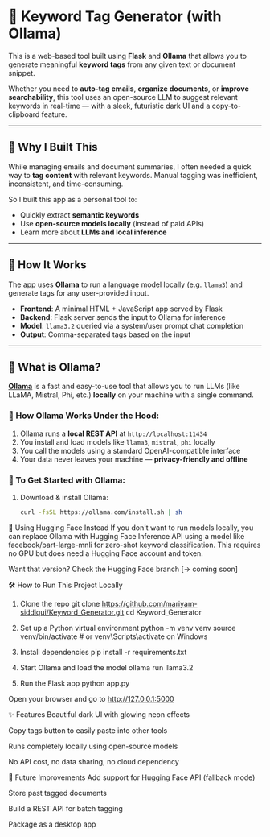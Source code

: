 # 🔖 Keyword Tag Generator (with Ollama)

This is a web-based tool built using **Flask** and **Ollama** that allows you to generate meaningful **keyword tags** from any given text or document snippet.

Whether you need to **auto-tag emails**, **organize documents**, or **improve searchability**, this tool uses an open-source LLM to suggest relevant keywords in real-time — with a sleek, futuristic dark UI and a copy-to-clipboard feature.

---

## 🌟 Why I Built This

While managing emails and document summaries, I often needed a quick way to **tag content** with relevant keywords. Manual tagging was inefficient, inconsistent, and time-consuming.

So I built this app as a personal tool to:
- Quickly extract **semantic keywords**
- Use **open-source models locally** (instead of paid APIs)
- Learn more about **LLMs and local inference**

---

## 🧠 How It Works

The app uses [**Ollama**](https://ollama.com/) to run a language model locally (e.g. `llama3`) and generate tags for any user-provided input.

- **Frontend**: A minimal HTML + JavaScript app served by Flask
- **Backend**: Flask server sends the input to Ollama for inference
- **Model**: `llama3.2` queried via a system/user prompt chat completion
- **Output**: Comma-separated tags based on the input

---

## 🧪 What is Ollama?

[**Ollama**](https://ollama.com) is a fast and easy-to-use tool that allows you to run LLMs (like LLaMA, Mistral, Phi, etc.) **locally** on your machine with a single command.

### 🔧 How Ollama Works Under the Hood:

1. Ollama runs a **local REST API** at `http://localhost:11434`
2. You install and load models like `llama3`, `mistral`, `phi` locally
3. You call the models using a standard OpenAI-compatible interface
4. Your data never leaves your machine — **privacy-friendly and offline**

### 🚀 To Get Started with Ollama:

1. Download & install Ollama:
   ```bash
   curl -fsSL https://ollama.com/install.sh | sh


🤖 Using Hugging Face Instead
If you don't want to run models locally, you can replace Ollama with Hugging Face Inference API using a model like facebook/bart-large-mnli for zero-shot keyword classification. This requires no GPU but does need a Hugging Face account and token.

Want that version? Check the Hugging Face branch [→ coming soon]


🛠️ How to Run This Project Locally
1. Clone the repo
git clone https://github.com/mariyam-siddiqui/Keyword_Generator.git
cd Keyword_Generator

2. Set up a Python virtual environment
python -m venv venv
source venv/bin/activate  # or venv\Scripts\activate on Windows

3. Install dependencies
pip install -r requirements.txt

4. Start Ollama and load the model
ollama run llama3.2

5. Run the Flask app
python app.py


Open your browser and go to http://127.0.0.1:5000


✨ Features
Beautiful dark UI with glowing neon effects

Copy tags button to easily paste into other tools

Runs completely locally using open-source models

No API cost, no data sharing, no cloud dependency

🧩 Future Improvements
Add support for Hugging Face API (fallback mode)

Store past tagged documents

Build a REST API for batch tagging

Package as a desktop app
